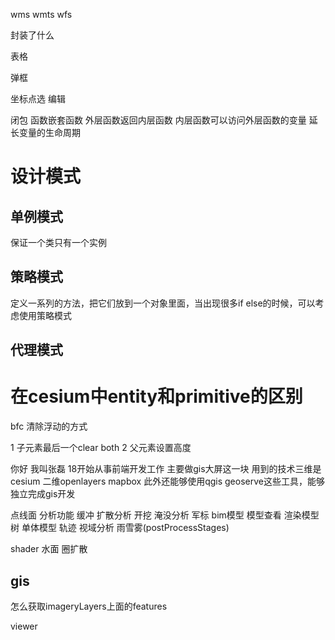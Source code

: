 wms
wmts
wfs



封装了什么

表格

弹框 


坐标点选 编辑



闭包  函数嵌套函数 外层函数返回内层函数 内层函数可以访问外层函数的变量  延长变量的生命周期



# 设计模式

## 单例模式
保证一个类只有一个实例


## 策略模式
定义一系列的方法，把它们放到一个对象里面，当出现很多if else的时候，可以考虑使用策略模式

## 代理模式

# 在cesium中entity和primitive的区别




bfc  清除浮动的方式

1 子元素最后一个clear  both
2 父元素设置高度




你好 我叫张磊  18开始从事前端开发工作 主要做gis大屏这一块 用到的技术三维是cesium 二维openlayers mapbox 此外还能够使用qgis geoserve这些工具，能够独立完成gis开发





点线面  分析功能  缓冲 扩散分析 开挖 淹没分析  军标   bim模型 模型查看 渲染模型树     单体模型   轨迹  视域分析  雨雪雾(postProcessStages)



shader  水面  圈扩散



## gis
怎么获取imageryLayers上面的features

viewer
